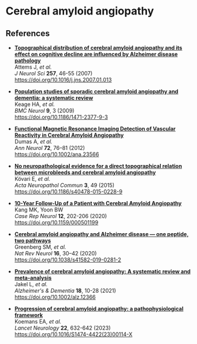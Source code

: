 # Cerebral amyloid angiopathy

## References

- [**Topographical distribution of cerebral amyloid angiopathy and its effect on
  cognitive decline are influenced by Alzheimer disease pathology**
  ](https://www.dropbox.com/scl/fi/d2l4p7j6vojsl9613xijx) <br />
  Attems J, _et al._ <br />
  _J Neurol Sci_ **257**, 46-55 (2007) <br />
  https://doi.org/10.1016/j.jns.2007.01.013

- [**Population studies of sporadic cerebral amyloid angiopathy and dementia: a systematic review**
  ](https://www.dropbox.com/s/fc8smw9c9shk21c) <br />
  Keage HA, _et al._ <br />
  _BMC Neurol_ **9**, 3 (2009) <br />
  https://doi.org/10.1186/1471-2377-9-3

- [**Functional Magnetic Resonance Imaging Detection of Vascular Reactivity in Cerebral Amyloid Angiopathy**
  ](https://www.dropbox.com/scl/fi/euoxpxd1vvv6be8s4orot) <br />
  Dumas A, _et al._ <br />
  _Ann Neurol_ **72**, 76–81 (2012) <br />
  https://doi.org/10.1002/ana.23566

- [**No neuropathological evidence for a direct topographical relation between microbleeds and cerebral amyloid angiopathy**
  ](https://www.dropbox.com/scl/fi/7ptywcc5rg2hec7zbthrm) <br />
  Kövari E, _et al._ <br />
  _Acta Neuropathol Commun_ **3**, 49 (2015) <br />
  https://doi.org/10.1186/s40478-015-0228-9

- [**10-Year Follow-Up of a Patient with Cerebral Amyloid Angiopathy**
  ](https://www.dropbox.com/scl/fi/p3i89fsoqvlgt28a3szqc) <br />
  Kang MK, Yoon BW <br />
  _Case Rep Neurol_ **12**, 202-206 (2020) <br />
  https://doi.org/10.1159/000501199

- [**Cerebral amyloid angiopathy and Alzheimer disease — one peptide, two pathways**
  ](https://www.dropbox.com/scl/fi/78roxx3n4fxacjadqq72y) <br />
  Greenberg SM, _et al._ <br />
  _Nat Rev Neurol_ **16**, 30–42 (2020) <br />
  https://doi.org/10.1038/s41582-019-0281-2

- [**Prevalence of cerebral amyloid angiopathy: A systematic review and meta-analysis**
  ](https://www.dropbox.com/scl/fi/wvz1ytbf6dz9jpms08451) <br />
  Jakel L, _et al._ <br />
  _Alzheimer's & Dementia_ **18**, 10-28 (2021) <br />
  https://doi.org/10.1002/alz.12366

- [**Progression of cerebral amyloid angiopathy: a pathophysiological framework**
  ](https://www.dropbox.com/scl/fi/79fv364ng8yjyuiqnhrgk) <br />
  Koemans EA, _et al._ <br />
  _Lancet Neurology_ **22**, 632-642 (2023) <br />
  https://doi.org/10.1016/S1474-4422(23)00114-X

